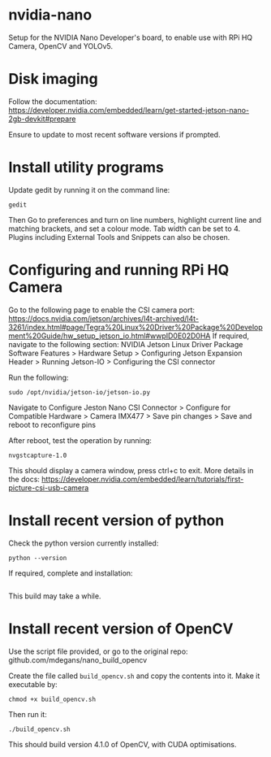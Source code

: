 # nvidia-nano
Setup for the NVIDIA Nano Developer's board, to enable use with RPi HQ Camera, OpenCV and YOLOv5.

# Disk imaging

Follow the documentation: https://developer.nvidia.com/embedded/learn/get-started-jetson-nano-2gb-devkit#prepare

Ensure to update to most recent software versions if prompted.

# Install utility programs

Update gedit by running it on the command line:
```
gedit
```
Then Go to preferences and turn on line numbers, highlight current line and matching brackets, and set a colour mode.  Tab width can be set to 4.  Plugins including External Tools and Snippets can also be chosen.


#  Configuring and running RPi HQ Camera

Go to the following page to enable the CSI camera port: https://docs.nvidia.com/jetson/archives/l4t-archived/l4t-3261/index.html#page/Tegra%20Linux%20Driver%20Package%20Development%20Guide/hw_setup_jetson_io.html#wwpID0E02D0HA
If required, navigate to the following section:
NVIDIA Jetson Linux Driver Package Software Features > Hardware Setup > Configuring Jetson Expansion Header > Running Jetson-IO > Configuring the CSI connector

Run the following: 
```
sudo /opt/nvidia/jetson-io/jetson-io.py
```
Navigate to Configure Jeston Nano CSI Connector > Configure for Compatible Hardware > Camera IMX477 > Save pin changes > Save and reboot to reconfigure pins

After reboot, test the operation by running:

```
nvgstcapture-1.0
```
This should display a camera window, press ctrl+c to exit.  More details in the docs: https://developer.nvidia.com/embedded/learn/tutorials/first-picture-csi-usb-camera

# Install recent version of python
Check the python version currently installed:
``` 
python --version
```
If required, complete and installation:
``` sudo apt install python 3.8-dev
```
This build may take a while.

# Install recent version of OpenCV

Use the script file provided, or go to the original repo: github.com/mdegans/nano_build_opencv

Create the file called ```build_opencv.sh``` and copy the contents into it.  Make it executable by:
``` 
chmod +x build_opencv.sh
```
Then run it:
```
./build_opencv.sh
```
This should build version 4.1.0 of OpenCV, with CUDA optimisations.  
